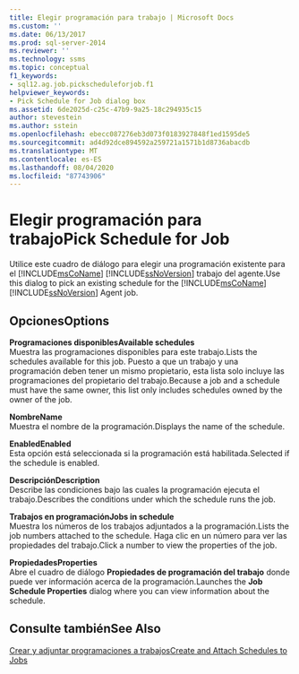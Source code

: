 ```yaml
---
title: Elegir programación para trabajo | Microsoft Docs
ms.custom: ''
ms.date: 06/13/2017
ms.prod: sql-server-2014
ms.reviewer: ''
ms.technology: ssms
ms.topic: conceptual
f1_keywords:
- sql12.ag.job.pickscheduleforjob.f1
helpviewer_keywords:
- Pick Schedule for Job dialog box
ms.assetid: 6de2025d-c25c-47b9-9a25-18c294935c15
author: stevestein
ms.author: sstein
ms.openlocfilehash: ebecc087276eb3d073f0183927848f1ed1595de5
ms.sourcegitcommit: ad4d92dce894592a259721a1571b1d8736abacdb
ms.translationtype: MT
ms.contentlocale: es-ES
ms.lasthandoff: 08/04/2020
ms.locfileid: "87743906"
---
```

# <a name="pick-schedule-for-job"></a><span data-ttu-id="ad03e-102">Elegir programación para trabajo</span><span class="sxs-lookup"><span data-stu-id="ad03e-102">Pick Schedule for Job</span></span>
  <span data-ttu-id="ad03e-103">Utilice este cuadro de diálogo para elegir una programación existente para el [!INCLUDE[msCoName](../../includes/msconame-md.md)] [!INCLUDE[ssNoVersion](../../includes/ssnoversion-md.md)] trabajo del agente.</span><span class="sxs-lookup"><span data-stu-id="ad03e-103">Use this dialog to pick an existing schedule for the [!INCLUDE[msCoName](../../includes/msconame-md.md)] [!INCLUDE[ssNoVersion](../../includes/ssnoversion-md.md)] Agent job.</span></span>  
  
## <a name="options"></a><span data-ttu-id="ad03e-104">Opciones</span><span class="sxs-lookup"><span data-stu-id="ad03e-104">Options</span></span>  
 <span data-ttu-id="ad03e-105">**Programaciones disponibles**</span><span class="sxs-lookup"><span data-stu-id="ad03e-105">**Available schedules**</span></span>  
 <span data-ttu-id="ad03e-106">Muestra las programaciones disponibles para este trabajo.</span><span class="sxs-lookup"><span data-stu-id="ad03e-106">Lists the schedules available for this job.</span></span> <span data-ttu-id="ad03e-107">Puesto a que un trabajo y una programación deben tener un mismo propietario, esta lista solo incluye las programaciones del propietario del trabajo.</span><span class="sxs-lookup"><span data-stu-id="ad03e-107">Because a job and a schedule must have the same owner, this list only includes schedules owned by the owner of the job.</span></span>  
  
 <span data-ttu-id="ad03e-108">**Nombre**</span><span class="sxs-lookup"><span data-stu-id="ad03e-108">**Name**</span></span>  
 <span data-ttu-id="ad03e-109">Muestra el nombre de la programación.</span><span class="sxs-lookup"><span data-stu-id="ad03e-109">Displays the name of the schedule.</span></span>  
  
 <span data-ttu-id="ad03e-110">**Enabled**</span><span class="sxs-lookup"><span data-stu-id="ad03e-110">**Enabled**</span></span>  
 <span data-ttu-id="ad03e-111">Esta opción está seleccionada si la programación está habilitada.</span><span class="sxs-lookup"><span data-stu-id="ad03e-111">Selected if the schedule is enabled.</span></span>  
  
 <span data-ttu-id="ad03e-112">**Descripción**</span><span class="sxs-lookup"><span data-stu-id="ad03e-112">**Description**</span></span>  
 <span data-ttu-id="ad03e-113">Describe las condiciones bajo las cuales la programación ejecuta el trabajo.</span><span class="sxs-lookup"><span data-stu-id="ad03e-113">Describes the conditions under which the schedule runs the job.</span></span>  
  
 <span data-ttu-id="ad03e-114">**Trabajos en programación**</span><span class="sxs-lookup"><span data-stu-id="ad03e-114">**Jobs in schedule**</span></span>  
 <span data-ttu-id="ad03e-115">Muestra los números de los trabajos adjuntados a la programación.</span><span class="sxs-lookup"><span data-stu-id="ad03e-115">Lists the job numbers attached to the schedule.</span></span> <span data-ttu-id="ad03e-116">Haga clic en un número para ver las propiedades del trabajo.</span><span class="sxs-lookup"><span data-stu-id="ad03e-116">Click a number to view the properties of the job.</span></span>  
  
 <span data-ttu-id="ad03e-117">**Propiedades**</span><span class="sxs-lookup"><span data-stu-id="ad03e-117">**Properties**</span></span>  
 <span data-ttu-id="ad03e-118">Abre el cuadro de diálogo **Propiedades de programación del trabajo** donde puede ver información acerca de la programación.</span><span class="sxs-lookup"><span data-stu-id="ad03e-118">Launches the **Job Schedule Properties** dialog where you can view information about the schedule.</span></span>  
  
## <a name="see-also"></a><span data-ttu-id="ad03e-119">Consulte también</span><span class="sxs-lookup"><span data-stu-id="ad03e-119">See Also</span></span>  
 [<span data-ttu-id="ad03e-120">Crear y adjuntar programaciones a trabajos</span><span class="sxs-lookup"><span data-stu-id="ad03e-120">Create and Attach Schedules to Jobs</span></span>](create-and-attach-schedules-to-jobs.md)  
  
  
